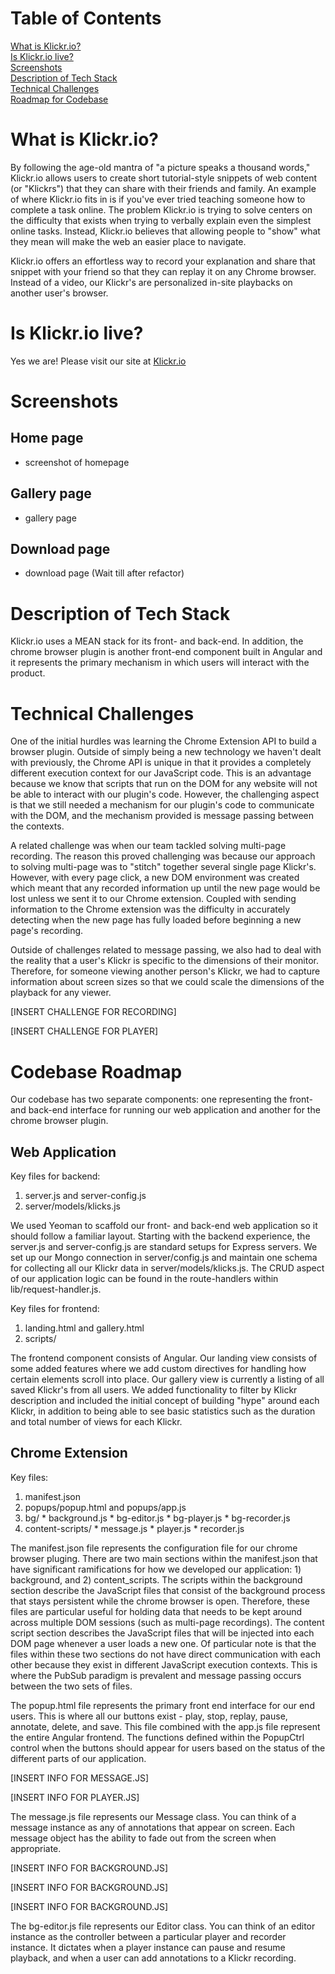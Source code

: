 # Table of Contents  
[What is Klickr.io?](#klickrio)  
[Is Klickr.io live?](#link)  
[Screenshots](#screenshots)  
[Description of Tech Stack](#techstack)  
[Technical Challenges](#challenges)  
[Roadmap for Codebase](#roadmap)   

# <a name="klickrio"/> What is Klickr.io?
By following the age-old mantra of "a picture speaks a thousand words," Klickr.io 
allows users to create short tutorial-style snippets of web content (or "Klickrs")
that they can share with their friends and family. An example of where Klickr.io 
fits in is if you've ever tried teaching someone how to complete a task online.
The problem Klickr.io is trying to solve centers on the difficulty that exists when
trying to verbally explain even the simplest online tasks. Instead, Klickr.io believes
that allowing people to "show" what they mean will make the web an easier place to navigate.

Klickr.io offers an effortless way to record your explanation and share that snippet with
your friend so that they can replay it on any Chrome browser. Instead of a video, our Klickr's
are personalized in-site playbacks on another user's browser.


# <a name="link"/> Is Klickr.io live?
Yes we are! Please visit our site at [Klickr.io](https://www.klickr.io)

# <a name="screenshots"/> Screenshots
## Home page
- screenshot of homepage

## Gallery page
- gallery page

## Download page
- download page
(Wait till after refactor)

# <a name="techstack"/> Description of Tech Stack
Klickr.io uses a MEAN stack for its front- and back-end. In addition, the chrome browser
plugin is another front-end component built in Angular and it represents the primary
mechanism in which users will interact with the product.

# <a name="challenges"/> Technical Challenges
One of the initial hurdles was learning the Chrome Extension API to build a browser plugin.
Outside of simply being a new technology we haven't dealt with previously, the Chrome API
is unique in that it provides a completely different execution context for our JavaScript code.
This is an advantage because we know that scripts that run on the DOM for any website will not
be able to interact with our plugin's code. However, the challenging aspect is that we still
needed a mechanism for our plugin's code to communicate with the DOM, and the mechanism
provided is message passing between the contexts. 

A related challenge was when our team tackled solving multi-page recording. The reason this proved
challenging was because our approach to solving multi-page was to "stitch" together several
single page Klickr's. However, with every page click, a new DOM environment was created which
meant that any recorded information up until the new page would be lost unless we sent it
to our Chrome extension. Coupled with sending information to the Chrome extension was the
difficulty in accurately detecting when the new page has fully loaded before beginning a new 
page's recording.

Outside of challenges related to message passing, we also had to deal with the reality that
a user's Klickr is specific to the dimensions of their monitor. Therefore, for someone
viewing another person's Klickr, we had to capture information about screen sizes so that
we could scale the dimensions of the playback for any viewer.

[INSERT CHALLENGE FOR RECORDING]

[INSERT CHALLENGE FOR PLAYER]


# <a name="roadmap"/> Codebase Roadmap
Our codebase has two separate components: one representing the front- and back-end interface
for running our web application and another for the chrome browser plugin.

## Web Application
Key files for backend:

  1. server.js and server-config.js
  2. server/models/klicks.js

We used Yeoman to scaffold our front- and back-end web application so it should follow a
familiar layout. Starting with the backend experience, the server.js and server-config.js
are standard setups for Express servers. We set up our Mongo connection in server/config.js
and maintain one schema for collecting all our Klickr data in server/models/klicks.js. 
The CRUD aspect of our application logic can be found in the route-handlers within
lib/request-handler.js. 

Key files for frontend:
  
  1. landing.html and gallery.html
  2. scripts/

The frontend component consists of Angular. Our landing view consists of some added 
features where we add custom directives for handling how certain elements scroll into 
place. Our gallery view is currently a listing of all saved Klickr's from all users. 
We added functionality to filter by Klickr description and included the initial concept
of building "hype" around each Klickr, in addition to being able to  see basic statistics 
such as the duration and total number of views for each Klickr.

## Chrome Extension
Key files:

  1. manifest.json
  2. popups/popup.html and popups/app.js
  3. bg/
    * background.js
    * bg-editor.js
    * bg-player.js
    * bg-recorder.js
  4. content-scripts/
    * message.js
    * player.js
    * recorder.js

The manifest.json file represents the configuration file for our chrome browser pluging.
There are two main sections within the manifest.json that have significant ramifications
for how we developed our application: 1) background, and 2) content_scripts.
The scripts within the background section describe the JavaScript files that consist of
the background process that stays persistent while the chrome browser is open. Therefore,
these files are particular useful for holding data that needs to be kept around
across multiple DOM sessions (such as multi-page recordings). The content script section
describes the JavaScript files that will be injected into each DOM page whenever a user
loads a new one. Of particular note is that the files within these two sections do not
have direct communication with each other because they exist in different JavaScript
execution contexts. This is where the PubSub paradigm is prevalent and message passing 
occurs between the two sets of files.

The popup.html file represents the primary front end interface for our end users. This is
where all our buttons exist - play, stop, replay, pause, annotate, delete, and save.
This file combined with the app.js file represent the entire Angular frontend. The 
functions defined within the PopupCtrl control when the buttons should appear for users 
based on the status of the different parts of our application.

[INSERT INFO FOR MESSAGE.JS]

[INSERT INFO FOR PLAYER.JS]

The message.js file represents our Message class.  You can think of a message instance as 
any of annotations that appear on screen. Each message object has the ability to fade out
from the screen when appropriate.

[INSERT INFO FOR BACKGROUND.JS]

[INSERT INFO FOR BACKGROUND.JS]

[INSERT INFO FOR BACKGROUND.JS]

The bg-editor.js file represents our Editor class. You can think of an editor instance 
as the controller between a particular player and recorder instance. It dictates when
a player instance can pause and resume playback, and when a user can add annotations
to a Klickr recording.
